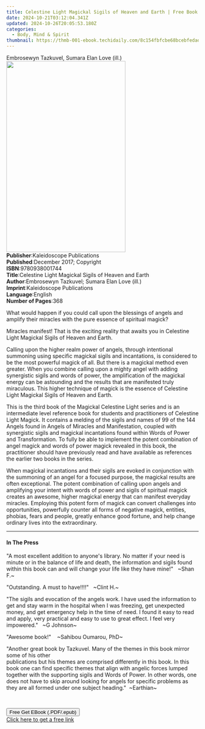 ```yaml
---
title: Celestine Light Magickal Sigils of Heaven and Earth | Free Book
date: 2024-10-21T03:12:04.341Z
updated: 2024-10-26T20:05:53.180Z
categories:
  - Body, Mind & Spirit
thumbnail: https://thmb-001-ebook.techidaily.com/8c154fbfcbe68bcebfedad539bd2dc379c5ddb31bc2a64dc738a1abe2fe03832.jpg
---
```

<main id="book-container">
  <div class="flex flex-col">
    <div class="book-brief flex-1 py-6 px-4 sm:p-6 md:py-10 md:px-8">
      <!-- brief-->
      <div class="book-brief-main">
        Embrosewyn Tazkuvel, Sumara Elan Love (ill.)
      </div>
    </div>
    <div
      class="book-meta-info flex-1 grid gap-4 col-start-1 col-end-3 row-start-1 sm:mb-6 sm:grid-cols-4 lg:gap-6 lg:col-start-2 lg:row-end-6 lg:row-span-6 lg:mb-0"
    >
      <div
        class="book-meta-info-left place-content-center mt-4 p-4 text-sm leading-6 col-start-2 col-span-2 dark:text-slate-400"
      >
        <img
          class="w-full h-500 object-cover rounded-lg sm:h-255 sm:col-span-2 lg:col-span-full"
          src="https://img-001-ebook.techidaily.com/dca18cad63ab2935027c95dfdeb7f90ab3f3ac7ff895ce1b122deaf7560ee21f.jpg"
          alt=""
          width="312"
          height="500"
        />
      </div>
      <div
        class="book-meta-info-right mt-2 col-start-1 row-start-2 col-span-3 self-center"
      >
        <!-- meta data  -->
        <div class="flex flex-col px-4 md:px-8">
          <div class="flex-1">
            <strong>Publisher</strong>:<span class="px-2"
              >Kaleidoscope Publications</span
            >
          </div>
          <div class="flex-1">
            <strong>Published</strong>:<span class="px-2"
              >December 2017; Copyright</span
            >
          </div>
          <div class="flex-1">
            <strong>ISBN</strong>:<span class="px-2">9780938001744</span>
          </div>
          <div class="flex-1">
            <strong>Title</strong>:<span class="px-2"
              >Celestine Light Magickal Sigils of Heaven and Earth</span
            >
          </div>
          <div class="flex-1">
            <strong>Author</strong>:<span class="px-2"
              >Embrosewyn Tazkuvel; Sumara Elan Love (ill.)</span
            >
          </div>
          <div class="flex-1">
            <strong>Imprint</strong>:<span class="px-2"
              >Kaleidoscope Publications</span
            >
          </div>
          <div class="flex-1">
            <strong>Language</strong>:<span class="px-2">English</span>
          </div>
          <div class="flex-1">
            <strong>Number of Pages</strong>:<span class="px-2">368</span>
          </div>
        </div>
      </div>
    </div>
    <div class="book-description flex-1 py-6 px-4 sm:p-6 md:py-10 md:px-8">
      <div class="book-description-main">
        <div accordion-content="" id="description">
          <p>
            What would happen if you could call upon the blessings of angels and
            amplify their miracles with the pure essence of spiritual magick?
          </p>
          <p>
            Miracles manifest! That is the exciting reality that awaits you in
            Celestine Light Magickal Sigils of Heaven and Earth.
          </p>
          <p>
            Calling upon the higher realm power of angels, through intentional
            summoning using specific magickal sigils and incantations, is
            considered to be the most powerful magick of all. But there is a
            magickal method even greater. When you combine calling upon a mighty
            angel with adding synergistic sigils and words of power, the
            amplification of the magickal energy can be astounding and the
            results that are manifested truly miraculous. This higher technique
            of magick is the essence of Celestine Light Magickal Sigils of
            Heaven and Earth.&nbsp;
          </p>
          <p>
            This is the third book of the Magickal Celestine Light series and is
            an intermediate level reference book for students and practitioners
            of Celestine Light Magick. It contains a melding of the sigils and
            names of 99 of the 144 Angels found in Angels of Miracles and
            Manifestation, coupled with synergistic sigils and magickal
            incantations found within Words of Power and Transformation. To
            fully be able to implement the potent combination of angel magick
            and words of power magick revealed in this book, the practitioner
            should have previously read and have available as references the
            earlier two books in the series.
          </p>
          <p>
            When magickal incantations and their sigils are evoked in
            conjunction with the summoning of an angel for a focused purpose,
            the magickal results are often exceptional. The potent combination
            of calling upon angels and amplifying your intent with words of
            power and sigils of spiritual magick creates an awesome, higher
            magickal energy that can manifest everyday miracles. Employing this
            potent form of magick can convert challenges into opportunities,
            powerfully counter all forms of negative magick, entities, phobias,
            fears and people, greatly enhance good fortune, and help change
            ordinary lives into the extraordinary.
          </p>
        </div>
        <div class="accordion-fader"></div>
      </div>
    </div>
    <div class="book-excerpts flex-1 py-6 px-4 sm:p-6 md:py-10 md:px-8">
      <!-- excerpts-->
      <div class="book-excerpts-main">
        <hr />
        <h4 class="placeholder placeholder-heading">
          <span>In The Press</span>
        </h4>
        <p></p>
        <p>
          "A most excellent addition to anyone's library. No matter if your need
          is minute or in the balance of life and death, the information and
          sigils found within this book can and will change your life like they
          have mine!"&nbsp; &nbsp;~Shan F.~
        </p>
        <p>"Outstanding.&nbsp;A must to have!!!!"&nbsp; &nbsp;~Clint H.~</p>
        <p>
          "The sigils and evocation of the angels work. I have used the
          information to get and stay warm in the hospital when I was freezing,
          get unexpected money, and get emergency help in the time of need. I
          found it easy to read and apply, very practical and easy to use to
          great effect. I feel very impowered."&nbsp; &nbsp;~G Johnson~
        </p>
        <p>"Awesome book!"&nbsp; &nbsp; ~Sahibou Oumarou, PhD~</p>
        <p>
          "Another great book by Tazkuvel. Many of the themes in this book
          mirror some of his other<br />publications but his themes are
          comprised differently in this book. In this book one can find specific
          themes that align with angelic&nbsp;forces lumped together with the
          supporting sigils and Words of Power. In other words, one does not
          have to skip around looking for angels for specific problems&nbsp;as
          they are all formed under one subject heading."&nbsp; ~Earthian~
        </p>
        <p>&nbsp;</p>
        <p></p>
      </div>
    </div>
    <div
      class="book-about-author flex-1 py-6 px-4 sm:p-6 md:py-10 md:px-8"
    ></div>
    <div class="book-free-get flex-1 py-6 px-4 sm:p-6 md:py-10 md:px-8">
      <button
        id="btn-free-get"
        class="bg-blue-500 hover:bg-blue-700 text-white font-bold py-2 px-4 rounded"
      >
        Free Get EBook (.PDF/.epub)
      </button>
      <div id="countdown-display" class="px-2 text-lg mt-2"></div>
      <a
        id="free-link"
        class="hidden bg-blue-500 hover:bg-blue-700 text-white font-bold py-2 px-4 rounded"
        href="https://www.ebooks.com/en-us/book/209865472/celestine-light-magickal-sigils-of-heaven-and-earth/embrosewyn-tazkuvel/"
        target="_blank"
        >Click here to get a free link</a
      >
    </div>
    <script>
      let countdownTime = 0;
      let countdownInterval = null;
      document
        .getElementById('btn-free-get')
        .addEventListener('click', startCountdown);
      function startCountdown() {
        countdownTime = new Date().getTime() + 60000 * 3;
        countdownInterval = setInterval(updateCountdown, 1000);
        document.getElementById('btn-free-get').disabled = true;
        document
          .getElementById('btn-free-get')
          .classList.add('bg-gray-500', 'cursor-not-allowed');
      }
      function updateCountdown() {
        let currentTime = new Date().getTime();
        let timeLeft = countdownTime - currentTime;
        let secondsLeft = Math.floor(timeLeft / 1000);
        document.getElementById('countdown-display').innerHTML =
          `Remaining time: ${secondsLeft} seconds.`;
        if (secondsLeft <= 0) {
          clearInterval(countdownInterval);
          document.getElementById('btn-free-get').classList.add('hidden');
          document.getElementById('free-link').classList.remove('hidden');
          document.getElementById('countdown-display').innerHTML = '';
        }
      }
    </script>
  </div>
</main>

<ins class="adsbygoogle"
      style="display:block"
      data-ad-client="ca-pub-7571918770474297"
      data-ad-slot="8358498916"
      data-ad-format="auto"
      data-full-width-responsive="true"></ins>
    